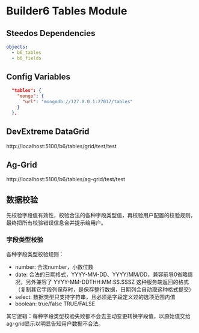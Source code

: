 # Builder6 Tables Module


## Steedos Dependencies

```yml
objects:
  - b6_tables
  - b6_fields
``` 

## Config Variables

```json
  "tables": {
    "mongo": {
      "url": "mongodb://127.0.0.1:27017/tables"
    }
  },
```

## DevExtreme DataGrid

http://localhost:5100/b6/tables/grid/test/test

## Ag-Grid

http://localhost:5100/b6/tables/ag-grid/test/test

## 数据校验

先校验字段值有效性，校验合法的各种字段类型值，再校验用户配置的校验规则，最终把所有校验错误信息合并提示给用户。

### 字段类型校验

各种字段类型校验规则：

- number: 合法number，小数位数
- date: 合法的日期格式，YYYY-MM-DD、YYYY/MM/DD，兼容前导0省略情况，另外兼容了 YYYY-MM-DDTHH:MM:SS.SSSZ 这种服务端返回的格式（复制其它字段列保存时，是保存整行数据，日期列会自动取这种格式提交）
- select: 数据类型只支持字符串，且必须是字段定义过的选项范围内值
- boolean: true/false TRUE/FALSE

其它逻辑：每种字段类型校验失败都不会去主动变更转换字段值，以原始值交给ag-grid显示以明显告知用户数据不合法。

